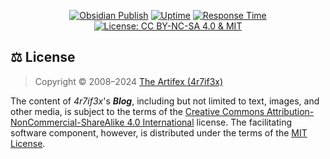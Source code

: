 <p align="center">
    <a href="https://obsidian.md/publish">
        <img src="https://img.shields.io/badge/Obsidian-Publish-8060d3?logo=obsidian&style=flat-square" alt="Obsidian Publish"></a>
    <a href="https://bilbilak.dev/status/history/artifex-blog">
        <img src="https://img.shields.io/endpoint?url=https%3A%2F%2Fraw.githubusercontent.com%2Fbilbilak%2Fstatus%2Fmaster%2Fapi%2Fartifex-blog%2Fuptime.json?v=2&style=flat-square" alt="Uptime"></a>
    <a href="https://bilbilak.dev/status/history/artifex-blog">
        <img src="https://img.shields.io/endpoint?url=https%3A%2F%2Fraw.githubusercontent.com%2Fbilbilak%2Fstatus%2Fmaster%2Fapi%2Fartifex-blog%2Fresponse-time.json&style=flat-square" alt="Response Time"></a>
    <a href="https://github.com/4r7if3x/blog/blob/main/LICENSE.md">
        <img src="https://img.shields.io/badge/license-CC%20BY--NC--SA%204.0%20%20%26%20MIT-pink?style=flat-square" alt="License: CC BY-NC-SA 4.0 & MIT"></a>
</p>

## ⚖️ License

> Copyright © 2008–2024 [The Artifex (4r7if3x)](https://github.com/4r7if3x)

The content of _4r7if3x_'s **_Blog_**, including but not limited to text, images, and other media, is subject to the terms of the [Creative Commons Attribution-NonCommercial-ShareAlike 4.0 International](https://github.com/4r7if3x/blog/blob/main/docs/LICENSE_CC-BY-NC-SA-4.0.md) license. The facilitating software component, however, is distributed under the terms of the [MIT License](https://github.com/4r7if3x/blog/blob/main/docs/LICENSE_MIT.md).
